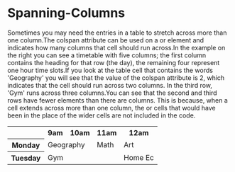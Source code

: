 # Spanning-Columns

Sometimes you may need the entries in a table to stretch across more than one column.The colspan attribute can be used on a <th> or <td> element and indicates how many columns 
that cell should run across.In the example on the right you can see a timetable with five columns; the first column 
contains the heading for that row (the day), the remaining four represent one hour time slots.If you look at the table cell that contains the words 'Geography' you will see that the value of the colspan attribute is 2, which indicates that the cell should run across two columns. In the third row, 'Gym' runs across three 
columns.You can see that the second and third rows have fewer <td> elements than there are columns. This is because, when a cell extends across more than one column, the <td> or <th> cells that would have been in the place of the wider cells are not included in the code.

<table>
 <tr>
  <th></th>
  <th>9am</th>
  <th>10am</th>
  <th>11am</th>
  <th>12am</th>
 </tr>
 <tr>
  <th>Monday</th>
  <td colspan="2">Geography</td>
  <td>Math</td>
  <td>Art</td>
 </tr>
 <tr>
  <th>Tuesday</th>
  <td colspan="3">Gym</td>
  <td>Home Ec</td>
 </tr>
</table>
